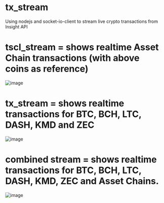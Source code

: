 # tx_stream
Using nodejs and socket-io-client to stream live crypto transactions from Insight API

# tscl_stream = shows realtime Asset Chain transactions (with above coins as reference)

![image](https://user-images.githubusercontent.com/35845239/39395490-b1d23410-4b11-11e8-8d34-4bc1a52684f2.png)


# tx_stream = shows realtime transactions for BTC, BCH, LTC, DASH, KMD and ZEC

![image](https://user-images.githubusercontent.com/35845239/39395443-1ca9c646-4b11-11e8-9386-54981e592f8a.png)


# combined stream = shows realtime transactions for BTC, BCH, LTC, DASH, KMD, ZEC and Asset Chains.

![image](https://user-images.githubusercontent.com/35845239/39395535-45515c8e-4b12-11e8-8a02-42b02b9b7cb4.png)
